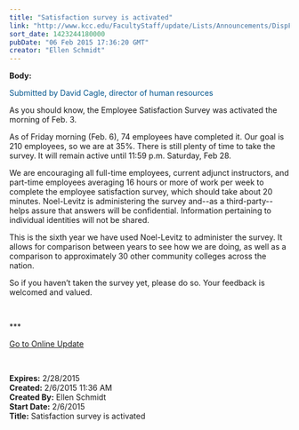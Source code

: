 ```yaml
---
title: "Satisfaction survey is activated"
link: "http://www.kcc.edu/FacultyStaff/update/Lists/Announcements/DispForm.aspx?ID=1812"
sort_date: 1423244180000
pubDate: "06 Feb 2015 17:36:20 GMT"
creator: "Ellen Schmidt"
---
```


<div><b>Body:</b> <div class="ExternalClassCA3E90E64CEA403D90F7328ACDA90155"><p style="color:#00558d">​Submitted by David Cagle, director of human resources</p>
<p>As you should know, the Employee Satisfaction Survey was activated the morning of Feb. 3.</p>
<p>As of Friday morning (Feb. 6), 74 employees have completed it. Our goal is 210 employees, so we are at 35%. There is still plenty of time to take the survey. It will remain active until 11:59 p.m. Saturday, Feb 28.</p>
<p>We are encouraging all full-time employees, current adjunct instructors, and part-time employees averaging 16 hours or more of work per week to complete the employee satisfaction survey, which should take about 20 minutes. Noel-Levitz is administering the survey and--as a third-party--helps assure that answers will be confidential. Information pertaining to individual identities will not be shared.</p>
<p>This is the sixth year we have used Noel-Levitz to administer the survey. It allows for comparison between years to see how we are doing, as well as a comparison to approximately 30 other community colleges across the nation.</p>
<p>So if you haven’t taken the survey yet, please do so. Your feedback is welcomed and valued.</p>
<p> </p>
<p>***</p>
<p><a href="/update">Go to Online Update</a></p>
<p><br /></p></div></div>
<div><b>Expires:</b> 2/28/2015</div>
<div><b>Created:</b> 2/6/2015 11:36 AM</div>
<div><b>Created By:</b> Ellen Schmidt</div>
<div><b>Start Date:</b> 2/6/2015</div>
<div><b>Title:</b> Satisfaction survey is activated</div>

